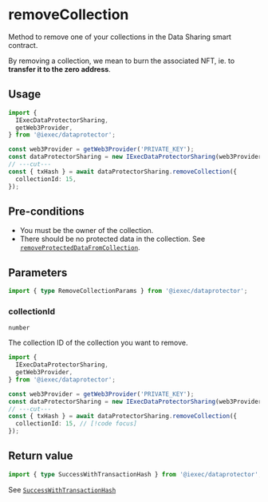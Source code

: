 # removeCollection

Method to remove one of your collections in the Data Sharing smart contract.

By removing a collection, we mean to burn the associated NFT, ie. to **transfer
it to the zero address**.

## Usage

```ts twoslash
import {
  IExecDataProtectorSharing,
  getWeb3Provider,
} from '@iexec/dataprotector';

const web3Provider = getWeb3Provider('PRIVATE_KEY');
const dataProtectorSharing = new IExecDataProtectorSharing(web3Provider);
// ---cut---
const { txHash } = await dataProtectorSharing.removeCollection({
  collectionId: 15,
});
```

## Pre-conditions

- You must be the owner of the collection.
- There should be no protected data in the collection. See
  [`removeProtectedDataFromCollection`](./removeProtectedDataFromCollection.md).

## Parameters

```ts twoslash
import { type RemoveCollectionParams } from '@iexec/dataprotector';
```

### collectionId

`number`

The collection ID of the collection you want to remove.

```ts twoslash
import {
  IExecDataProtectorSharing,
  getWeb3Provider,
} from '@iexec/dataprotector';

const web3Provider = getWeb3Provider('PRIVATE_KEY');
const dataProtectorSharing = new IExecDataProtectorSharing(web3Provider);
// ---cut---
const { txHash } = await dataProtectorSharing.removeCollection({
  collectionId: 15, // [!code focus]
});
```

## Return value

```ts twoslash
import { type SuccessWithTransactionHash } from '@iexec/dataprotector';
```

See [`SuccessWithTransactionHash`](../../types.md#successwithtransactionhash)
